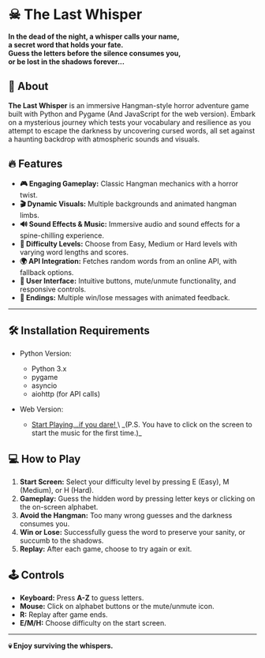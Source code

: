 # ☠ The Last Whisper

**In the dead of the night, a whisper calls your name,**\
**a secret word that holds your fate.**\
**Guess the letters before the silence consumes you,**\
**or be lost in the shadows forever...**

## 📖 About

**The Last Whisper** is an immersive Hangman-style horror adventure game built with Python and Pygame (And JavaScript for the web version). Embark on a mysterious journey which tests your vocabulary and resilience as you attempt to escape the darkness by uncovering cursed words, all set against a haunting backdrop with atmospheric sounds and visuals.

## 🔥 Features

- **🎮 Engaging Gameplay:** Classic Hangman mechanics with a horror twist.
- **🎬 Dynamic Visuals:** Multiple backgrounds and animated hangman limbs.
- **🔊 Sound Effects & Music:** Immersive audio and sound effects for a spine-chilling experience.
- **🎯 Difficulty Levels:** Choose from Easy, Medium or Hard levels with varying word lengths and scores.
- **🌍 API Integration:** Fetches random words from an online API, with fallback options.
- **👤 User Interface:** Intuitive buttons, mute/unmute functionality, and responsive controls.
- **📜 Endings:** Multiple win/lose messages with animated feedback.

---

## 🛠 Installation Requirements

- Python Version:
  - Python 3.x
  - pygame
  - asyncio
  - aiohttp (for API calls)

- Web Version:
  - <a href = "https://harshitgupta77.github.io/The-Last-Whisper/" target = "_blank" rel="noopener noreferrer">
     Start Playing...if you dare!
    </a>\
    _(P.S. You have to click on the screen to start the music for the first time.)_

## 💻 How to Play

1. **Start Screen:** Select your difficulty level by pressing E (Easy), M (Medium), or H (Hard).
2. **Gameplay:** Guess the hidden word by pressing letter keys or clicking on the on-screen alphabet.
3. **Avoid the Hangman:** Too many wrong guesses and the darkness consumes you.
4. **Win or Lose:** Successfully guess the word to preserve your sanity, or succumb to the shadows.
5. **Replay:** After each game, choose to try again or exit.

## 🕹 Controls

- **Keyboard:** Press **A-Z** to guess letters.
- **Mouse:** Click on alphabet buttons or the mute/unmute icon.
- **R:** Replay after game ends.
- **E/M/H:** Choose difficulty on the start screen.

---

**💀 Enjoy surviving the whispers.**